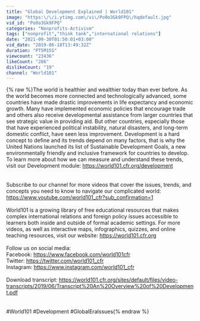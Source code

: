 ```yaml
---
title: "Global Development Explained | World101"
image: "https:\/\/i.ytimg.com\/vi\/Po0o3Gk9FPQ\/hqdefault.jpg"
vid_id: "Po0o3Gk9FPQ"
categories: "Nonprofits-Activism"
tags: ["nonprofit","think tank","international relations"]
date: "2021-09-30T01:50:01+03:00"
vid_date: "2019-06-18T13:49:32Z"
duration: "PT5M15S"
viewcount: "23436"
likeCount: "286"
dislikeCount: "19"
channel: "World101"
---
```

{% raw %}The world is healthier and wealthier today than ever before. As the world becomes more connected and technologically advanced, some countries have made drastic improvements in life expectancy and economic growth. Many have implemented economic policies that encourage trade and others also receive developmental assistance from larger countries that see strategic value in providing aid. But other countries, especially those that have experienced political instability, natural disasters, and long-term domestic conflict, have seen less improvement. Development is a hard concept to define and its trends depend on many factors, that is why the United Nations launched its list of Sustainable Development Goals, a new environmentally friendly and inclusive framework for countries to develop. To learn more about how we can measure and understand these trends, visit our Development module: <a rel="nofollow" target="blank" href="https://world101.cfr.org/development">https://world101.cfr.org/development</a><br /><br /><br />Subscribe to our channel for more videos that cover the issues, trends, and concepts you need to know to navigate our complicated world: <a rel="nofollow" target="blank" href="https://www.youtube.com/world101_cfr?sub_confirmation=1">https://www.youtube.com/world101_cfr?sub_confirmation=1</a><br /><br />World101 is a growing library of free educational resources that makes complex international relations and foreign policy issues accessible to learners both inside and outside of formal academic settings. For more videos, as well as interactive maps, infographics, quizzes, and online teaching resources, visit our website: <a rel="nofollow" target="blank" href="https://world101.cfr.org">https://world101.cfr.org</a><br /><br />Follow us on social media:<br />Facebook: <a rel="nofollow" target="blank" href="https://www.facebook.com/world101cfr">https://www.facebook.com/world101cfr</a><br />Twitter: <a rel="nofollow" target="blank" href="https://twitter.com/world101_cfr">https://twitter.com/world101_cfr</a><br />Instagram: <a rel="nofollow" target="blank" href="https://www.instagram.com/world101_cfr">https://www.instagram.com/world101_cfr</a><br /><br />Download transcript: <a rel="nofollow" target="blank" href="https://world101.cfr.org/sites/default/files/video-transcripts/2019/06/Transcript%20An%20Overview%20of%20Development.pdf">https://world101.cfr.org/sites/default/files/video-transcripts/2019/06/Transcript%20An%20Overview%20of%20Development.pdf</a><br /><br /><br />#World101 #Development #GlobalEraIssues{% endraw %}
